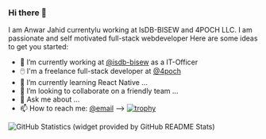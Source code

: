### Hi there 👋 
I am Anwar Jahid currentylu working at IsDB-BISEW and 4POCH LLC. I am passionate and self motivated full-stack webdeveloper
Here are some ideas to get you started:

- 🔭 I’m currently working at [@isdb-bisew][] as a IT-Officer
- :computer_mouse: I'm a freelance full-stack developer at [@4poch]
- 🌱 I’m currently learning React Native ...
- 👯 I’m looking to collaborate on a friendly team ...
- 💬 Ask me about ...
- 📫 How to reach me: [@email]
-->
[![trophy](https://github-profile-trophy.vercel.app/?username=ringkubd)](https://github.com/ryo-ma/github-profile-trophy)

![GitHub Statistics (widget provided by GitHub README Stats)][ico-statistics]

[ico-statistics]: https://github-readme-stats.vercel.app/api?username=ringkubd&count_private=true&hide_title=true&show_icons=true&hide_border=true&disable_animations=true&theme=transparent

[@isdb-bisew]: https://isdb-bisew.org
[@4poch]: https://4poch.com
[@email]: mailto:ajr.jahid@gmail.com
